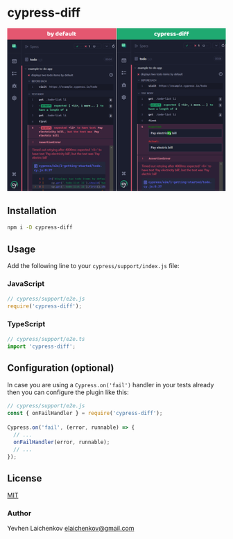 # cypress-diff

![cypress-diff](assets/cypress-diff.png)

## Installation

```bash
npm i -D cypress-diff
```

## Usage

Add the following line to your `cypress/support/index.js` file:

### JavaScript

```js
// cypress/support/e2e.js
require('cypress-diff');
```

### TypeScript

```ts
// cypress/support/e2e.ts
import 'cypress-diff';
```

## Configuration (optional)

In case you are using a `Cypress.on('fail')` handler in your tests already then you can configure the plugin like this:

```js
// cypress/support/e2e.js
const { onFailHandler } = require('cypress-diff');

Cypress.on('fail', (error, runnable) => {
  // ...
  onFailHandler(error, runnable);
  // ...
});
```

## License

[MIT](LICENSE)

### Author

Yevhen Laichenkov <elaichenkov@gmail.com>
